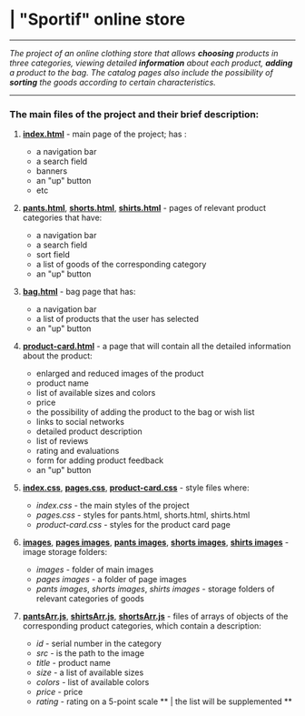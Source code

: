 # | "Sportif" online store

---

*The project of an online clothing store that allows **choosing** products in three categories, viewing detailed **information** about each product, **adding** a product to the bag. The catalog pages also include the possibility of **sorting** the goods according to certain characteristics.*

---

### **The main files of the project and their brief description:**

1. **[index.html](./index.html)** - main page of the project; has :
    - a navigation bar
    - a search field
    - banners
    - an "up" button
    - etc

2. **[pants.html](./pages/pants.html)**, **[shorts.html](./pages/shorts.html)**, **[shirts.html](./pages/shirts.html)** - pages of relevant product categories that have:
    - a navigation bar
    - a search field
    - sort field
    - a list of goods of the corresponding category
    - an "up" button

3. **[bag.html](./pages/bag.html)** - bag page that has:
    - a navigation bar
    - a list of products that the user has selected
    - an "up" button

4. **[product-card.html](./pages/product-card.html)** - a page that will contain all the detailed information about the product:
    - enlarged and reduced images of the product
    - product name
    - list of available sizes and colors
    - price
    - the possibility of adding the product to the bag or wish list
    - links to social networks
    - detailed product description
    - list of reviews
    - rating and evaluations
    - form for adding product feedback
    - an "up" button

5. **[index.css](./styles/index.css)**, **[pages.css](./pages/styles/pages.css)**, **[product-card.css](./pages/styles/product-card.css)** - style files where:
    - *index.css* - the main styles of the project
    - *pages.css* - styles for pants.html, shorts.html, shirts.html
    - *product-card.css* - styles for the product card page

6. **[images](./images)**, **[pages images](./pages/images)**, **[pants images](./pages/images/pants)**, **[shorts images](./pages/images/shorts)**, **[shirts images](./pages/images/shirts)** - image storage folders:
    - *images* - folder of main images
    - *pages images* - a folder of page images
    - *pants images*, *shorts images*, *shirts images* - storage folders of relevant categories of goods


7. **[pantsArr.js](./pages/script/pantsArr.js)**, **[shirtsArr.js](./pages/script/shirtsArr.js)**, **[shortsArr.js](./pages/script/shortsArr.js)** - files of arrays of objects of the corresponding product categories, which contain a description:
    - *id* - serial number in the category
    - *src* -  is the path to the image
    - *title* - product name
    - *size* - a list of available sizes
    - *colors* - list of available colors
    - *price* - price
    - *rating* - rating on a 5-point scale
    ** | the list will be supplemented **